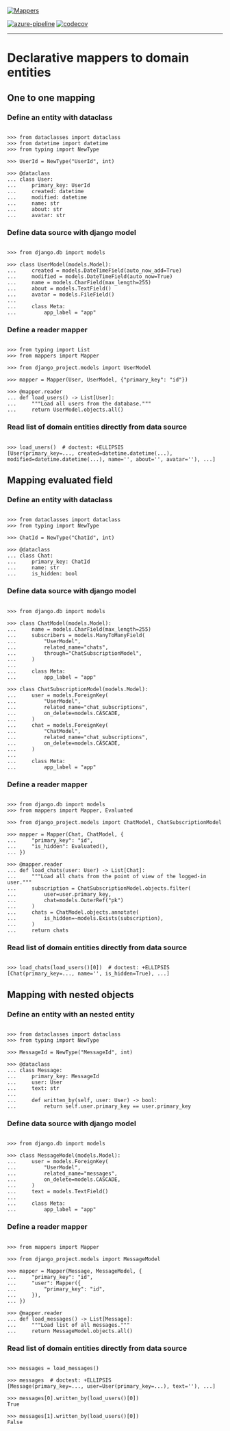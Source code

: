 [![Mappers](https://raw.githubusercontent.com/dry-python/brand/master/logo/mappers.png)](https://github.com/dry-python/mappers)

[![azure-pipeline](https://dev.azure.com/dry-python/mappers/_apis/build/status/dry-python.mappers?branchName=master)](https://dev.azure.com/dry-python/mappers/_build/latest?definitionId=1&branchName=master)
[![codecov](https://codecov.io/gh/dry-python/mappers/branch/master/graph/badge.svg)](https://codecov.io/gh/dry-python/mappers)

---

# Declarative mappers to domain entities

## One to one mapping

### Define an entity with dataclass

```pycon

>>> from dataclasses import dataclass
>>> from datetime import datetime
>>> from typing import NewType

>>> UserId = NewType("UserId", int)

>>> @dataclass
... class User:
...     primary_key: UserId
...     created: datetime
...     modified: datetime
...     name: str
...     about: str
...     avatar: str

```

### Define data source with django model

```pycon

>>> from django.db import models

>>> class UserModel(models.Model):
...     created = models.DateTimeField(auto_now_add=True)
...     modified = models.DateTimeField(auto_now=True)
...     name = models.CharField(max_length=255)
...     about = models.TextField()
...     avatar = models.FileField()
...
...     class Meta:
...         app_label = "app"

```

### Define a reader mapper

```pycon

>>> from typing import List
>>> from mappers import Mapper

>>> from django_project.models import UserModel

>>> mapper = Mapper(User, UserModel, {"primary_key": "id"})

>>> @mapper.reader
... def load_users() -> List[User]:
...     """Load all users from the database."""
...     return UserModel.objects.all()

```

### Read list of domain entities directly from data source

```pycon

>>> load_users()  # doctest: +ELLIPSIS
[User(primary_key=..., created=datetime.datetime(...), modified=datetime.datetime(...), name='', about='', avatar=''), ...]

```

## Mapping evaluated field

### Define an entity with dataclass

```pycon

>>> from dataclasses import dataclass
>>> from typing import NewType

>>> ChatId = NewType("ChatId", int)

>>> @dataclass
... class Chat:
...     primary_key: ChatId
...     name: str
...     is_hidden: bool

```

### Define data source with django model

```pycon

>>> from django.db import models

>>> class ChatModel(models.Model):
...     name = models.CharField(max_length=255)
...     subscribers = models.ManyToManyField(
...         "UserModel",
...         related_name="chats",
...         through="ChatSubscriptionModel",
...     )
...
...     class Meta:
...         app_label = "app"

>>> class ChatSubscriptionModel(models.Model):
...     user = models.ForeignKey(
...         "UserModel",
...         related_name="chat_subscriptions",
...         on_delete=models.CASCADE,
...     )
...     chat = models.ForeignKey(
...         "ChatModel",
...         related_name="chat_subscriptions",
...         on_delete=models.CASCADE,
...     )
...
...     class Meta:
...         app_label = "app"

```

### Define a reader mapper

```pycon

>>> from django.db import models
>>> from mappers import Mapper, Evaluated

>>> from django_project.models import ChatModel, ChatSubscriptionModel

>>> mapper = Mapper(Chat, ChatModel, {
...     "primary_key": "id",
...     "is_hidden": Evaluated(),
... })

>>> @mapper.reader
... def load_chats(user: User) -> List[Chat]:
...     """Load all chats from the point of view of the logged-in user."""
...     subscription = ChatSubscriptionModel.objects.filter(
...         user=user.primary_key,
...         chat=models.OuterRef("pk")
...     )
...     chats = ChatModel.objects.annotate(
...         is_hidden=~models.Exists(subscription),
...     )
...     return chats

```

### Read list of domain entities directly from data source

```pycon

>>> load_chats(load_users()[0])  # doctest: +ELLIPSIS
[Chat(primary_key=..., name='', is_hidden=True), ...]

```

## Mapping with nested objects

### Define an entity with an nested entity

```pycon

>>> from dataclasses import dataclass
>>> from typing import NewType

>>> MessageId = NewType("MessageId", int)

>>> @dataclass
... class Message:
...     primary_key: MessageId
...     user: User
...     text: str
...
...     def written_by(self, user: User) -> bool:
...         return self.user.primary_key == user.primary_key

```

### Define data source with django model

```pycon

>>> from django.db import models

>>> class MessageModel(models.Model):
...     user = models.ForeignKey(
...         "UserModel",
...         related_name="messages",
...         on_delete=models.CASCADE,
...     )
...     text = models.TextField()
...
...     class Meta:
...         app_label = "app"

```

### Define a reader mapper

```pycon

>>> from mappers import Mapper

>>> from django_project.models import MessageModel

>>> mapper = Mapper(Message, MessageModel, {
...     "primary_key": "id",
...     "user": Mapper({
...         "primary_key": "id",
...     }),
... })

>>> @mapper.reader
... def load_messages() -> List[Message]:
...     """Load list of all messages."""
...     return MessageModel.objects.all()

```

### Read list of domain entities directly from data source

```pycon

>>> messages = load_messages()

>>> messages  # doctest: +ELLIPSIS
[Message(primary_key=..., user=User(primary_key=...), text=''), ...]

>>> messages[0].written_by(load_users()[0])
True

>>> messages[1].written_by(load_users()[0])
False

```
